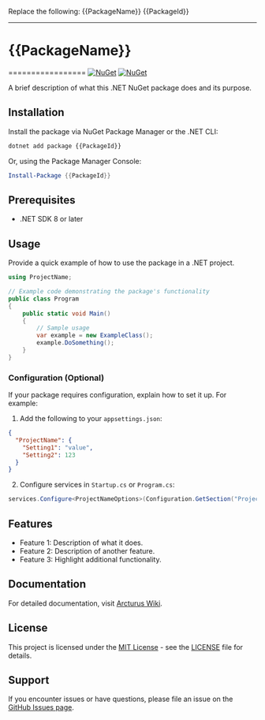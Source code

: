 Replace the following:
{{PackageName}}
{{PackageId}}

---------------------------------------------------------------


# {{PackageName}}
=================
[![NuGet](https://img.shields.io/nuget/dt/{{PackageId}}.svg)](https://www.nuget.org/packages/{{PackageId}}) 
[![NuGet](https://img.shields.io/nuget/vpre/{{PackageId}}.svg)](https://www.nuget.org/packages/{{PackageId}})

A brief description of what this .NET NuGet package does and its purpose.

## Installation

Install the package via NuGet Package Manager or the .NET CLI:

```bash
dotnet add package {{PackageId}}
```

Or, using the Package Manager Console:

```powershell
Install-Package {{PackageId}}
```

## Prerequisites

- .NET SDK 8 or later

## Usage

Provide a quick example of how to use the package in a .NET project.

```csharp
using ProjectName;

// Example code demonstrating the package's functionality
public class Program
{
    public static void Main()
    {
        // Sample usage
        var example = new ExampleClass();
        example.DoSomething();
    }
}
```

### Configuration (Optional)

If your package requires configuration, explain how to set it up. For example:

1. Add the following to your `appsettings.json`:
```json
{
  "ProjectName": {
    "Setting1": "value",
    "Setting2": 123
  }
}
```

2. Configure services in `Startup.cs` or `Program.cs`:
```csharp
services.Configure<ProjectNameOptions>(Configuration.GetSection("ProjectName"));
```

## Features

- Feature 1: Description of what it does.
- Feature 2: Description of another feature.
- Feature 3: Highlight additional functionality.

## Documentation

For detailed documentation, visit [Arcturus Wiki](https://github.com/cloudfy/Arcturus/wiki).

## License

This project is licensed under the [MIT License](LICENSE) - see the [LICENSE](LICENSE) file for details.

## Support

If you encounter issues or have questions, please file an issue on the [GitHub Issues page](https://github.com/cloudfy/Arcturus/issues).

